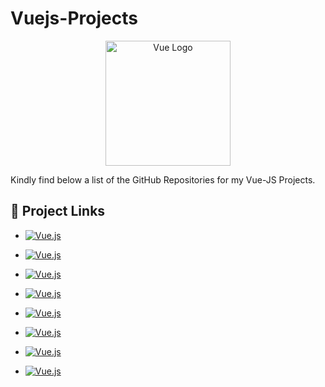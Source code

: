 # Vuejs-Projects

<p align="center"><a href="https://vuejs.org/" target="_blank"><img src="https://avatars.githubusercontent.com/u/6128107?s=200&v=4" width="200" alt="Vue Logo"></a></p>

Kindly find below a list of the GitHub Repositories for my Vue-JS Projects.

## 🔗 Project Links


- [![Vue.js](https://img.shields.io/badge/Al--Quran--VueApp-%2335495e.svg?style=for-the-badge&logo=vuedotjs&logoColor=%234FC08D)](https://github.com/mokammeltanvir/alQuran-vueapp)

- [![Vue.js](https://img.shields.io/badge/Halloweend--figma--to--VueApp-%2335495e.svg?style=for-the-badge&logo=vuedotjs&logoColor=%234FC08D)](https://github.com/mokammeltanvir/Halloweend-figma-to-vue)

- [![Vue.js](https://img.shields.io/badge/Movie--App--Vue-%2335495e.svg?style=for-the-badge&logo=vuedotjs&logoColor=%234FC08D)](https://github.com/mokammeltanvir/Movie-App-vue)

- [![Vue.js](https://img.shields.io/badge/Todo--App--Vue-%2335495e.svg?style=for-the-badge&logo=vuedotjs&logoColor=%234FC08D)](https://github.com/mokammeltanvir/Todo-vue)

- [![Vue.js](https://img.shields.io/badge/Weather--App--Vue-%2335495e.svg?style=for-the-badge&logo=vuedotjs&logoColor=%234FC08D)](https://github.com/mokammeltanvir/Weather-App-Vue)

- [![Vue.js](https://img.shields.io/badge/Weather--App--Pro-%2335495e.svg?style=for-the-badge&logo=vuedotjs&logoColor=%234FC08D)](https://github.com/mokammeltanvir/Weather-App-pro)

- [![Vue.js](https://img.shields.io/badge/Weight--Tracking--App--Vue-%2335495e.svg?style=for-the-badge&logo=vuedotjs&logoColor=%234FC08D)](https://github.com/mokammeltanvir/Weight-Tracker-vue)
- [![Vue.js](https://img.shields.io/badge/Age--Calculator--App--Vue-%2335495e.svg?style=for-the-badge&logo=vuedotjs&logoColor=%234FC08D)](https://github.com/mokammeltanvir/Age-Calculator-Vue)
